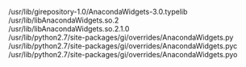 /usr/lib/girepository-1.0/AnacondaWidgets-3.0.typelib  
/usr/lib/libAnacondaWidgets.so.2  
/usr/lib/libAnacondaWidgets.so.2.1.0  
/usr/lib/python2.7/site-packages/gi/overrides/AnacondaWidgets.py  
/usr/lib/python2.7/site-packages/gi/overrides/AnacondaWidgets.pyc  
/usr/lib/python2.7/site-packages/gi/overrides/AnacondaWidgets.pyo  
